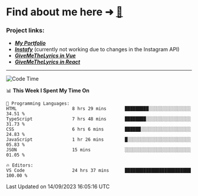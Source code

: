 # Find about me here ➜ [🧑](https://pauabella.dev)

### Project links:
- ***[My Portfolio](https://pauabella.dev)***
- ***[Instafy](https://instafy.me)*** (currently not working due to changes in the Instagram API)
- ***[GiveMeTheLyrics in Vue](https://lyrics.pauabella.dev)***
- ***[GiveMeTheLyrics in React](https://pauabella.dev/GiveMeTheLyrics)***

---
<!--START_SECTION:waka-->
![Code Time](http://img.shields.io/badge/Code%20Time-2%2C449%20hrs%205%20mins-blue)

📊 **This Week I Spent My Time On** 

```text
💬 Programming Languages: 
HTML                     8 hrs 29 mins       █████████░░░░░░░░░░░░░░░░   34.51 % 
TypeScript               7 hrs 48 mins       ████████░░░░░░░░░░░░░░░░░   31.73 % 
CSS                      6 hrs 6 mins        ██████░░░░░░░░░░░░░░░░░░░   24.83 % 
JavaScript               1 hr 26 mins        █░░░░░░░░░░░░░░░░░░░░░░░░   05.83 % 
JSON                     15 mins             ░░░░░░░░░░░░░░░░░░░░░░░░░   01.05 % 

🔥 Editors: 
VS Code                  24 hrs 37 mins      █████████████████████████   100.00 % 
```


 Last Updated on 14/09/2023 16:05:16 UTC
<!--END_SECTION:waka-->
